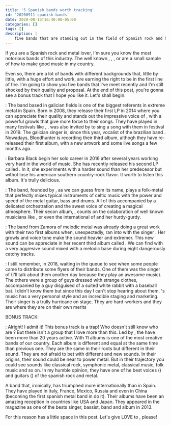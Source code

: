 ```yaml
---
title: '5 Spanish bands worth tracking'
id: '20200911-spanish-bands'
date: 2020-08-15T16:40:00-05:00
categories: []
tags: []
description: |
    five bands that are standing out in the field of Spanish rock and heavy. Look out! There is a bonus track!
---
```


If you are a Spanish rock and metal lover, I'm sure you know the most notorious bands of this industry. The well known <important text="Warcry" />, <important text="Saratoga" />, <important text="Stravaganzza" />, <important text="Sober" /> or <important text="Angelus Apatrida" /> are a small sample of how to make good music in my country.

Even so, there are a lot of bands with different backgrounds that, little by little, with a huge effort and work, are earning the right to be in the first line of fire. I'm going to show you five bands that I've meet recently and I'm still shocked by their quality and proposal. At the end of this post, you're gonna see a bonus track that I hope you like it. Let's shall begin:

<post-image
    source="20200911-spanish-bands/bloodhunter"
    title="The galician band Bloodhunter. Picture courtesy of the band. All the rights belongs to Bloodhunter band"
/>

<important text="Bloodhunter" />: The band based in galician fields is one of the biggest referents in extreme metal in Spain. Born in 2008, they release their first LP in 2014 where you can appreciate their quality and stands out the impressive voice of <important text="Diva Satánica" />, with a powerful growls that give more force to their songs. They have played in many festivals like <important text="Resurrection Fest" />, <important text="Leyendas del Rock" />. <important text="Diva Satánica" /> was also invited by <important text="Kamelot" /> to sing a song with them in <important text="Z-Live" /> festival in 2019. The galician singer is, since this year, vocalist of the brazilian band <important text="Nervosa" />. Nowadays, Bloodhunter is recording their third album, althogh they have re-released their first album, with a new artwork and some live songs a few months ago.

<important text="Bárbara Black" />: Barbara Black begin her solo career in 2016 after several years working very hard in the world of music. She has recently released his second LP called <important text="Love, Death & Flies" />. In it, she experiments with a harder sound than her predecesor but withot lose his american southern country-rock flavor. It worth to listen this album. It's trully delicious.

<important text="Celtian" />: The band, founded by <important text="Diego Palacio" />, as we can guess from its name, plays a folk-metal that perfectly mixes typical instruments of celtic music with the power and speed of the metal guitar, bass and drums. All of this accompanied by a delicated orchestration and the sweet voice of <important text="Xana Lavey" /> creating a magical atmosphere. Their secon album, <important text="En tierra de hadas" />, counts on the colaboration of well known musicians like <important text="Patricia Tapia" />, <important text="Celtas Cortos" /> or even the international <important text="Michalina Malisz" /> of <important text="Eluveitie" /> and her hurdy-gurdy.

<important text="Death & Legacy" />: The band from Zamora of melodic metal was already doing a great work with their two first albums when, unexpectedly, ran into with the  singer <important text="Hynphernia" />. Her growls and voice tone make the sound heavier and extremer. This new sound can be appreciate in her recent third album called <important text="INF3RNO" />. We can find with a very aggresive sound mixed with a melodic base during eight dangerously catchy tracks.

<post-image
    source="20200911-spanish-bands/megara"
    title="The band from Madrid, Megara. Picture grabbed of the press kit of their webpage https://epk.megaraband.com/"
/>

<important text="Megara" />: I still remember, in 2018, waiting in the queue to see <important text="Halestorm" /> when some people came to distribute some flyers of their bands. One of them was the singer of <important text="Screams on sunday" /> (I'll talk about them another day because they play an awesome music). The others were a group of guys dressed with strange clothes, accompanied by a guy disguised of a suited white rabbit with a baseball bat. I didn't know them but since this day I can't stop hearing about them. <important text="Megara" />'s music has a very personal style and an incredible staging and marketing. Their singer <important text="Kenzy" /> is a trully hurricane on stage. They are hard-workers and they are where they are on their own merits

BONUS TRACK:

<important text="Dark Moor" />: Alright! I admit it! This bonus track is a trap! Who doesn't still know who are <important text="Dark Moor" />? But there isn't a group that I love more than this. Led by <important text="Enrik García" />, the have been more than 20 years active. With 11 albums is one of the most creative bands of our country. Each album is different and equal at the same time than previous one. They are the same in their roots but different in their sound. They are not afraid to bet with different and new sounds. In their origins, their sound could be near to power metal. But in their trajectory you could see sounds like classical rock, symphonic metal, classical music, folk music and so on. In my humble opinion, they have one of he best voices (<important text="Alfred Romero" />) and guitars (<important text="Enrik García" />) of the spanish rock and metal.

A band that, ironically, has triumphed more internationally than in Spain. They have played in Italy, France, Mexico, Russia and even in China (becoming the first spanish metal band in do it). Their albums have been an amazing reception in countries like USA and Japan. They appeared in the <important text="BURRN!" /> magazine as one of the bests singer, bassist, band and album in 2013.

For this reason <important text="Dark Moor" /> has a little space in this post. Let's give  LOVE to <important text="Dark Moor" />, please!